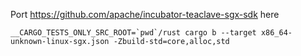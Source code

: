 Port https://github.com/apache/incubator-teaclave-sgx-sdk here

```
__CARGO_TESTS_ONLY_SRC_ROOT=`pwd`/rust cargo b --target x86_64-unknown-linux-sgx.json -Zbuild-std=core,alloc,std
```
